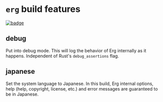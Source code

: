 # `erg` build features

[![badge](https://img.shields.io/endpoint.svg?url=https%3A%2F%2Fgezf7g7pd5.execute-api.ap-northeast-1.amazonaws.com%2Fdefault%2Fsource_up_to_date%3Fowner%3Derg-lang%26repos%3Derg%26ref%3Dmain%26path%3Ddoc/EN/dev_guide/build_features.md%26commit_hash%3Dfc7a25a8d86c208fb07beb70ccc19e4722c759d3)](https://gezf7g7pd5.execute-api.ap-northeast-1.amazonaws.com/default/source_up_to_date?owner=erg-lang&repos=erg&ref=main&path=doc/EN/dev_guide/build_features.md&commit_hash=fc7a25a8d86c208fb07beb70ccc19e4722c759d3)

## debug

Put into debug mode. This will log the behavior of Erg internally as it happens.
Independent of Rust's `debug_assertions` flag.

## japanese

Set the system language to Japanese.
In this build, Erg internal options, help (help, copyright, license, etc.) and error messages are guaranteed to be in Japanese.
